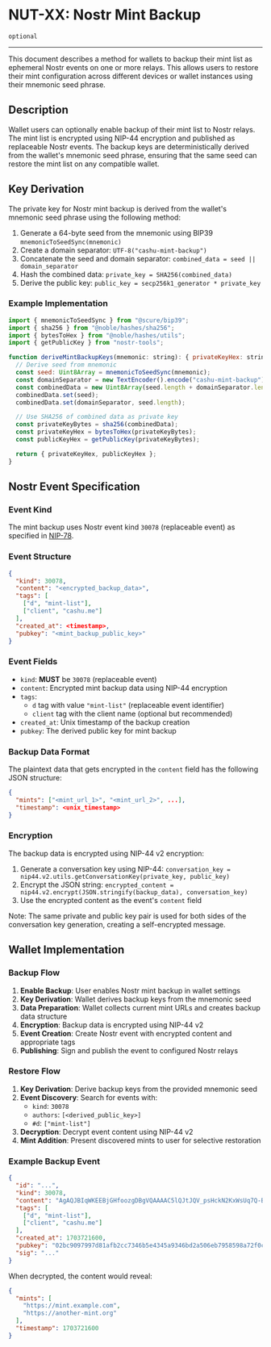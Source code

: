 # NUT-XX: Nostr Mint Backup

`optional`

---

This document describes a method for wallets to backup their mint list as ephemeral Nostr events on one or more relays. This allows users to restore their mint configuration across different devices or wallet instances using their mnemonic seed phrase.

## Description

Wallet users can optionally enable backup of their mint list to Nostr relays. The mint list is encrypted using NIP-44 encryption and published as replaceable Nostr events. The backup keys are deterministically derived from the wallet's mnemonic seed phrase, ensuring that the same seed can restore the mint list on any compatible wallet.

## Key Derivation

The private key for Nostr mint backup is derived from the wallet's mnemonic seed phrase using the following method:

1. Generate a 64-byte seed from the mnemonic using BIP39 `mnemonicToSeedSync(mnemonic)`
2. Create a domain separator: `UTF-8("cashu-mint-backup")`
3. Concatenate the seed and domain separator: `combined_data = seed || domain_separator`
4. Hash the combined data: `private_key = SHA256(combined_data)`
5. Derive the public key: `public_key = secp256k1_generator * private_key`

### Example Implementation

```javascript
import { mnemonicToSeedSync } from "@scure/bip39";
import { sha256 } from "@noble/hashes/sha256";
import { bytesToHex } from "@noble/hashes/utils";
import { getPublicKey } from "nostr-tools";

function deriveMintBackupKeys(mnemonic: string): { privateKeyHex: string; publicKeyHex: string } {
  // Derive seed from mnemonic
  const seed: Uint8Array = mnemonicToSeedSync(mnemonic);
  const domainSeparator = new TextEncoder().encode("cashu-mint-backup");
  const combinedData = new Uint8Array(seed.length + domainSeparator.length);
  combinedData.set(seed);
  combinedData.set(domainSeparator, seed.length);

  // Use SHA256 of combined data as private key
  const privateKeyBytes = sha256(combinedData);
  const privateKeyHex = bytesToHex(privateKeyBytes);
  const publicKeyHex = getPublicKey(privateKeyBytes);

  return { privateKeyHex, publicKeyHex };
}
```

## Nostr Event Specification

### Event Kind

The mint backup uses Nostr event kind `30078` (replaceable event) as specified in [NIP-78](https://github.com/nostr-protocol/nips/blob/master/78.md).

### Event Structure

```json
{
  "kind": 30078,
  "content": "<encrypted_backup_data>",
  "tags": [
    ["d", "mint-list"],
    ["client", "cashu.me"]
  ],
  "created_at": <timestamp>,
  "pubkey": "<mint_backup_public_key>"
}
```

### Event Fields

- `kind`: **MUST** be `30078` (replaceable event)
- `content`: Encrypted mint backup data using NIP-44 encryption
- `tags`: 
  - `d` tag with value `"mint-list"` (replaceable event identifier)
  - `client` tag with the client name (optional but recommended)
- `created_at`: Unix timestamp of the backup creation
- `pubkey`: The derived public key for mint backup

### Backup Data Format

The plaintext data that gets encrypted in the `content` field has the following JSON structure:

```json
{
  "mints": ["<mint_url_1>", "<mint_url_2>", ...],
  "timestamp": <unix_timestamp>
}
```

### Encryption

The backup data is encrypted using NIP-44 v2 encryption:

1. Generate a conversation key using NIP-44: `conversation_key = nip44.v2.utils.getConversationKey(private_key, public_key)`
2. Encrypt the JSON string: `encrypted_content = nip44.v2.encrypt(JSON.stringify(backup_data), conversation_key)`
3. Use the encrypted content as the event's `content` field

Note: The same private and public key pair is used for both sides of the conversation key generation, creating a self-encrypted message.

## Wallet Implementation

### Backup Flow

1. **Enable Backup**: User enables Nostr mint backup in wallet settings
2. **Key Derivation**: Wallet derives backup keys from the mnemonic seed
3. **Data Preparation**: Wallet collects current mint URLs and creates backup data structure
4. **Encryption**: Backup data is encrypted using NIP-44 v2
5. **Event Creation**: Create Nostr event with encrypted content and appropriate tags
6. **Publishing**: Sign and publish the event to configured Nostr relays

### Restore Flow

1. **Key Derivation**: Derive backup keys from the provided mnemonic seed
2. **Event Discovery**: Search for events with:
   - `kind`: `30078`
   - `authors`: `[<derived_public_key>]`
   - `#d`: `["mint-list"]`
3. **Decryption**: Decrypt event content using NIP-44 v2
4. **Mint Addition**: Present discovered mints to user for selective restoration

### Example Backup Event

```json
{
  "id": "...",
  "kind": 30078,
  "content": "AgAQJBIqWKEEBjGHfoozgDBgVQAAAAC5lQJtJQV_psHckN2KxWsUq7Q-B_twv4M2P3_vJrPMWg",
  "tags": [
    ["d", "mint-list"],
    ["client", "cashu.me"]
  ],
  "created_at": 1703721600,
  "pubkey": "02bc9097997d81afb2cc7346b5e4345a9346bd2a506eb7958598a72f0cf85163ea",
  "sig": "..."
}
```

When decrypted, the content would reveal:

```json
{
  "mints": [
    "https://mint.example.com",
    "https://another-mint.org"
  ],
  "timestamp": 1703721600
}
```

[00]: 00.md
[01]: 01.md
[02]: 02.md
[03]: 03.md
[04]: 04.md
[05]: 05.md
[06]: 06.md
[07]: 07.md
[08]: 08.md
[09]: 09.md
[10]: 10.md
[11]: 11.md
[12]: 12.md